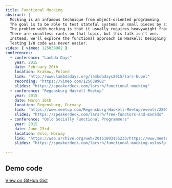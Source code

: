 ```yaml
---
title: Functional Mocking
abstract: |
  Mocking is an infamous technique from object-oriented programming.
  The goal is to be able to test stateful systems in small pieces by simulating the behaviour of certain objects.
  The problem with mocking is that it usually requires heavyweight frameworks and clutters test code.
  There are countless rants on that topic, but this talk isn't one.
  Instead, we'll explore the functional approach in Haskell: Designing a small language supporting the desired behaviour, and then writing interpreters which can execute its semantics in various ways.
  Testing I/O code was never easier.
video: { vimeo: 125038982 }
conferences:
  - conference: "Lambda Days"
    year: 2015
    date: February 26th
    location: Kraków, Poland
    link: "http://www.lambdadays.org/lambdadays2015/lars-hupel"
    recording: "https://vimeo.com/125038982"
    slides: "https://speakerdeck.com/larsrh/functional-mocking"
  - conference: "Regensburg Haskell Meetup"
    year: 2015
    date: March 16th
    location: Regensburg, Germany
    link: "https://www.meetup.com/Regensburg-Haskell-Meetup/events/220597934/"
    slides: "https://speakerdeck.com/larsrh/free-functors-and-monads"
  - conference: "Oslo Socially Functional Programmers"
    year: 2015
    date: June 23rd
    location: Oslo, Norway
    link: "https://web.archive.org/web/20151003155233/https://www.meetup.com/Oslo-Socially-Functional/events/223097000/"
    slides: "https://speakerdeck.com/larsrh/functional-mocking-oslosfp-edition"

---
```


## Demo code

[View on GitHub Gist](https://gist.github.com/larsrh/5cd5652c25ec84b8852c)

<script src="https://gist.github.com/larsrh/5cd5652c25ec84b8852c.js"></script>
